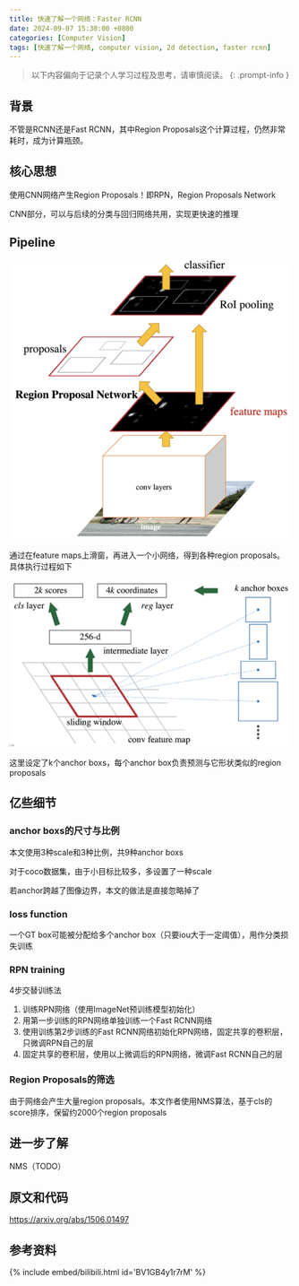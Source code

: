```yaml
---
title: 快速了解一个网络：Faster RCNN
date: 2024-09-07 15:30:00 +0800
categories: [Computer Vision]
tags: [快速了解一个网络, computer vision, 2d detection, faster rcnn]
---
```


> 以下内容偏向于记录个人学习过程及思考，请审慎阅读。
{: .prompt-info }

## 背景

不管是RCNN还是Fast RCNN，其中Region Proposals这个计算过程，仍然非常耗时，成为计算瓶颈。

## 核心思想

使用CNN网络产生Region Proposals！即RPN，Region Proposals Network

CNN部分，可以与后续的分类与回归网络共用，实现更快速的推理

## Pipeline

![faster-rcnn-pipeline](assets/img/faster-rcnn-pipeline.png)

通过在feature maps上滑窗，再进入一个小网络，得到各种region proposals。具体执行过程如下

![region-proposals-network-pipeline](assets/img/region-proposals-network-pipeline.png)

这里设定了k个anchor boxs，每个anchor box负责预测与它形状类似的region proposals

## 亿些细节

### anchor boxs的尺寸与比例

本文使用3种scale和3种比例，共9种anchor boxs

对于coco数据集，由于小目标比较多，多设置了一种scale

若anchor跨越了图像边界，本文的做法是直接忽略掉了

### loss function

一个GT box可能被分配给多个anchor box（只要iou大于一定阈值），用作分类损失训练

### RPN training

4步交替训练法

1. 训练RPN网络（使用ImageNet预训练模型初始化）
2. 用第一步训练的RPN网络单独训练一个Fast RCNN网络
3. 使用训练第2步训练的Fast RCNN网络初始化RPN网络，固定共享的卷积层，只微调RPN自己的层
4. 固定共享的卷积层，使用以上微调后的RPN网络，微调Fast RCNN自己的层

### Region Proposals的筛选

由于网络会产生大量region proposals。本文作者使用NMS算法，基于cls的score排序，保留约2000个region proposals

## 进一步了解

NMS（TODO）

## 原文和代码

<https://arxiv.org/abs/1506.01497>

## 参考资料

{% include embed/bilibili.html id='BV1GB4y1r7rM' %}